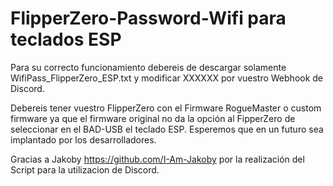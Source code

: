 # FlipperZero-Password-Wifi para teclados ESP
Para su correcto funcionamiento debereis de descargar solamente WifiPass_FlipperZero_ESP.txt y modificar XXXXXX por vuestro Webhook de Discord.

Debereis tener vuestro FlipperZero con el Firmware RogueMaster o custom firmware ya que el firmware original no da la opción al FipperZero de seleccionar en el BAD-USB el teclado ESP. Esperemos que en un futuro sea implantado por los desarrolladores.

Gracias a Jakoby https://github.com/I-Am-Jakoby por la realización del Script para la utilizacion de Discord.
